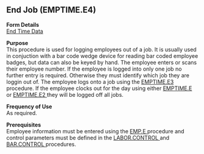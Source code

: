##  End Job (EMPTIME.E4)

<PageHeader />

**Form Details**  
[ End Time Data ](EMPTIME-E4-1/README.md)   

**Purpose**  
This procedure is used for logging employees out of a job. It is usually used in conjuction with a bar code wedge device for reading bar coded employee badges, but data can also be keyed by hand. The employee enters or scans their employee number. If the employee is logged into only one job no further entry is required. Otherwise they must identify which job they are loggin out of. The employee logs onto a job using the [ EMPTIME.E3 ](../../../../../../../../../../../../../../../../../../../rover/AP-OVERVIEW/AP-ENTRY/AP-E/CHECKS-E/AP-CONTROL/GLCHART-E/GLCHART-E-1/GLCHART-R2/COST-CONTROL/WC-E/WC-E-1/EMPTIME-E1/EMPTIME-E2/EMPTIME-E/BAR-CONTROL/BAR-CONTROL-1/EMPTIME-E3) procedure. If the employee clocks out for the day using either [ EMPTIME.E ](../../../../../../../../../../../../../../../../../../../rover/AP-OVERVIEW/AP-ENTRY/AP-E/CHECKS-E/AP-CONTROL/GLCHART-E/GLCHART-E-1/GLCHART-R2/COST-CONTROL/WC-E/WC-E-1/EMPTIME-E1/EMPTIME-E2/EMPTIME-E) or [ EMPTIME.E2 ](../../../../../../../../../../../../../../../../../../../rover/AP-OVERVIEW/AP-ENTRY/AP-E/CHECKS-E/AP-CONTROL/GLCHART-E/GLCHART-E-1/GLCHART-R2/COST-CONTROL/WC-E/WC-E-1/EMPTIME-E1/EMPTIME-E2) they will be logged off all jobs. 

**Frequency of Use**  
As required.

**Prerequisites**  
Employee information must be entered using the [ EMP.E ](../../../../../../../../../../../../../../../../../../../rover/AP-OVERVIEW/AP-ENTRY/AP-E/CHECKS-E/AP-CONTROL/GLCHART-E/GLCHART-E-1/GLCHART-R2/COST-CONTROL/WC-E/WC-E-1/EMPTIME-E1/EMPTIME-E2/EMP-E) procedure and control parameters must be defined in the [ LABOR.CONTROL ](../../../../../../../../../../../../../../../../../../../rover/AP-OVERVIEW/AP-ENTRY/AP-E/CHECKS-E/AP-CONTROL/GLCHART-E/GLCHART-E-1/GLCHART-R2/WO-CONTROL/WO-CONTROL-1/LABOR-CONTROL) and [ BAR.CONTROL ](../../../../../../../../../../../../../../../../../../../rover/AP-OVERVIEW/AP-ENTRY/AP-E/CHECKS-E/AP-CONTROL/GLCHART-E/GLCHART-E-1/GLCHART-R2/COST-CONTROL/WC-E/WC-E-1/EMPTIME-E1/EMPTIME-E2/EMPTIME-E/BAR-CONTROL) procedures. 

<badge text= "Version 8.10.57" vertical="middle" />

<PageFooter />